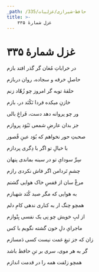 ```yaml
---
_path: /حافظ-شیرازی/غزلیات/335
title: >-
    غزل شمارهٔ ۳۳۵
---
```

# غزل شمارهٔ ۳۳۵

<div class="b" id="bn1"><div class="m1"><p>در خراباتِ مُغان گر گذر افتد بازم</p></div>
<div class="m2"><p>حاصلِ خرقه و سجاده، روان دربازم</p></div></div>
<div class="b" id="bn2"><div class="m1"><p>حلقهٔ توبه گر امروز چو زُهّاد زنم</p></div>
<div class="m2"><p>خازنِ میکده فردا نَکُنَد در، بازم</p></div></div>
<div class="b" id="bn3"><div class="m1"><p>ور چو پروانه دهد دست، فَراغِ بالی</p></div>
<div class="m2"><p>جز بدان عارضِ شمعی نَبُوَد پروازم</p></div></div>
<div class="b" id="bn4"><div class="m1"><p>صحبتِ حور نخواهم که بُوَد عینِ قُصور</p></div>
<div class="m2"><p>با خیالِ تو اگر با دِگری پردازم</p></div></div>
<div class="b" id="bn5"><div class="m1"><p>سِرِّ سودایِ تو در سینه بماندی پنهان</p></div>
<div class="m2"><p>چشمِ تَردامن اگر فاش نکردی رازم</p></div></div>
<div class="b" id="bn6"><div class="m1"><p>مرغْ سان از قفسِ خاک هوایی گشتم</p></div>
<div class="m2"><p>به هوایی که مگر صید کُنَد شهبازم</p></div></div>
<div class="b" id="bn7"><div class="m1"><p>همچو چنگ ار به کناری ندهی کامِ دلم</p></div>
<div class="m2"><p>از لبِ خویش چو نِی یک نفسی بِنْوازم</p></div></div>
<div class="b" id="bn8"><div class="m1"><p>ماجرایِ دلِ خون گشته نگویم با کس</p></div>
<div class="m2"><p>زان که جز تیغِ غمت نیست کسی دَمسازم</p></div></div>
<div class="b" id="bn9"><div class="m1"><p>گر به هر موی، سری بر تنِ حافظ باشد</p></div>
<div class="m2"><p>همچو زلفت همه را در قدمت اندازم</p></div></div>
